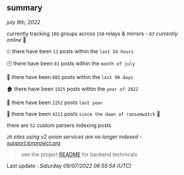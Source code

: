 
## summary
_july 9th, 2022_

currently tracking `108` groups across `158` relays & mirrors - _`63` currently online_ 📡

⏲ there have been `11` posts within the `last 24 hours`

🕓 there have been `81` posts within the `month of july`

📅 there have been `885` posts within the `last 90 days`

🏚 there have been `1925` posts within the `year of 2022`

🚀 there have been `2252` posts `last year`

🦕 there have been `4211` posts `since the dawn of ransomwatch` 🐣

there are `52` custom parsers indexing posts

_`20` sites using v2 onion services are no longer indexed - [support.torproject.org](https://support.torproject.org/onionservices/v2-deprecation/)_

> see the project [README](https://github.com/jmousqueton/ransomwatch#readme) for backend technicals



Last update : _Saturday 09/07/2022 06:55:54 (UTC)_

